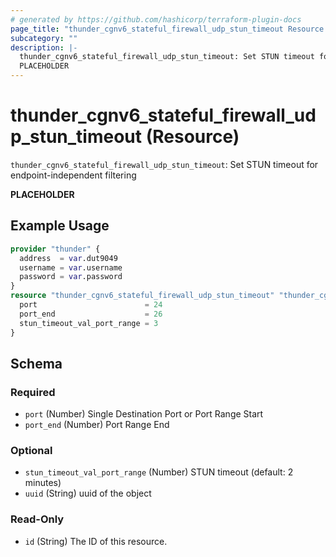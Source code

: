 ```yaml
---
# generated by https://github.com/hashicorp/terraform-plugin-docs
page_title: "thunder_cgnv6_stateful_firewall_udp_stun_timeout Resource - terraform-provider-thunder"
subcategory: ""
description: |-
  thunder_cgnv6_stateful_firewall_udp_stun_timeout: Set STUN timeout for endpoint-independent filtering
  PLACEHOLDER
---
```


# thunder_cgnv6_stateful_firewall_udp_stun_timeout (Resource)

`thunder_cgnv6_stateful_firewall_udp_stun_timeout`: Set STUN timeout for endpoint-independent filtering

__PLACEHOLDER__

## Example Usage

```terraform
provider "thunder" {
  address  = var.dut9049
  username = var.username
  password = var.password
}
resource "thunder_cgnv6_stateful_firewall_udp_stun_timeout" "thunder_cgnv6_stateful_firewall_udp_stun_timeout" {
  port                        = 24
  port_end                    = 26
  stun_timeout_val_port_range = 3
}
```

<!-- schema generated by tfplugindocs -->
## Schema

### Required

- `port` (Number) Single Destination Port or Port Range Start
- `port_end` (Number) Port Range End

### Optional

- `stun_timeout_val_port_range` (Number) STUN timeout (default: 2 minutes)
- `uuid` (String) uuid of the object

### Read-Only

- `id` (String) The ID of this resource.


